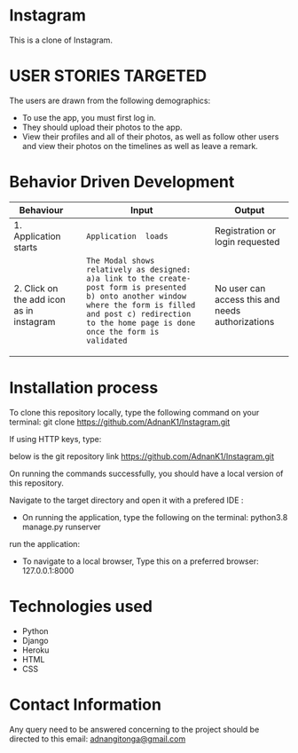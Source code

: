 # Instagram
This is a clone of Instagram.

# USER STORIES TARGETED
The users are drawn from the following demographics:

* To use the app, you must first log in.
* They should upload their photos to the app.
* View their profiles and all of their photos, as well as follow other users and view their photos on the timelines as well as leave a remark.

# Behavior Driven Development
<table>
    <thead>
      <tr>
        <th>Behaviour</th>
        <th></th>
        <th>Input</th>
         <th></th>
        <th>Output</th>
      </tr>
    </thead>
    <tbody>
        <tr>
            <td>1. Application starts</td>
            <td></td>
            <td><code>Application  loads </code></td>
            <td><code></code></td>
            <td>Registration or login requested</td>
        </tr>
         <tr>
            <td>2.  Click on the add icon as in instagram</td>
            <td></td>
            <td><code>The Modal shows relatively as designed: a)a link to the create-post form is presented b) onto another window where the form is filled and post c) redirection to the home page is done once the form is validated
            </code></td>
            <td><code></code></td>
            <td>No user can access this and needs authorizations </td>
        </tr>
    </tbody>
  </table>

# Installation process
To clone this repository locally, type the following command on your terminal:
git clone https://github.com/AdnanK1/Instagram.git

If using HTTP keys, type:

​below is the git repository link
https://github.com/AdnanK1/Instagram.git

On running the commands successfully, you should have a local version of this repository.

Navigate to the target directory and open it with a prefered IDE :

* On running the application, type the following on the terminal: python3.8 manage.py runserver

run the application:


* To navigate to a local browser, Type this on a preferred browser: 127.0.0.1:8000

# Technologies used
* Python
* Django
* Heroku
* HTML
* CSS

# Contact Information
Any query need to be answered concerning to the project should be directed to this email: adnangitonga@gmail.com